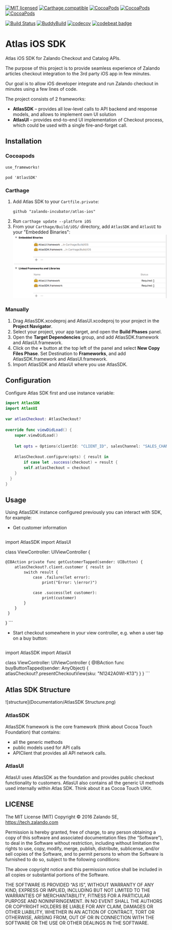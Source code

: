 [![MIT licensed](https://img.shields.io/badge/license-MIT-blue.svg)](https://raw.githubusercontent.com/zalando-incubator/atlas-ios/master/LICENSE)
[![Carthage compatible](https://img.shields.io/badge/Carthage-compatible-4BC51D.svg?style=flat)](https://github.com/Carthage/Carthage)
[![CocoaPods](https://img.shields.io/cocoapods/v/AtlasSDK.svg?maxAge=3600)](http://cocoadocs.org/docsets/AtlasSDK)
[![CocoaPods](https://img.shields.io/cocoapods/p/AtlasSDK.svg?maxAge=3600)](http://cocoadocs.org/docsets/AtlasSDK)
[![CocoaPods](https://img.shields.io/cocoapods/at/AtlasSDK.svg?maxAge=3600)](http://cocoadocs.org/docsets/AtlasSDK)

[![Build Status](https://travis-ci.org/zalando-incubator/atlas-ios.svg?branch=master)](https://travis-ci.org/zalando-incubator/atlas-ios)
[![BuddyBuild](https://dashboard.buddybuild.com/api/statusImage?appID=57a305cb34a9450100595b71&branch=master&build=latest)](https://dashboard.buddybuild.com/apps/57a305cb34a9450100595b71/build/latest)
[![codecov](https://codecov.io/gh/zalando-incubator/atlas-ios/branch/master/graph/badge.svg)](https://codecov.io/gh/zalando-incubator/atlas-ios)
[![codebeat badge](https://codebeat.co/badges/85202868-c550-46c0-9423-f71467f0fabf)](https://codebeat.co/projects/github-com-zalando-incubator-atlas-ios)

# Atlas iOS SDK

Atlas iOS SDK for Zalando Checkout and Catalog APIs.

The purpose of this project is to provide seamless experience of Zalando
articles checkout integration to the 3rd party iOS app in few minutes.

Our goal is to allow iOS developer integrate and run Zalando checkout in
minutes using a few lines of code.

The project consists of 2 frameworks:

* __AtlasSDK__ – provides all low-level calls to API backend and response models,
and allows to implement own UI solution
* __AtlasUI__ – provides end-to-end UI implementation of Checkout process,
which could be used with a single fire-and-forget call.

## Installation

### Cocoapods

```
use_frameworks!

pod 'AtlasSDK'
```

### Carthage

1. Add Atlas SDK to your `Cartfile.private`:
	```
	github "zalando-incubator/atlas-ios"
	```
1. Run `carthage update --platform iOS`
1. From your `Carthage/Build/iOS/` directory, add `AtlasSDK` and `AtlasUI` to your "Embedded Binaries":
![Embedded Binaries](Documentation/installation/carthage-embed.png)

### Manually
1. Drag AtlasSDK.xcodeproj and AtlasUI.xcodeproj to your project in the __Project Navigator__.
1. Select your project, your app target, and open the __Build Phases__ panel.
1. Open the __Target Dependencies__ group, and add AtlasSDK.framework and AtlasUI.framework.
1. Click on the __+__ button at the top left of the panel and select __New Copy Files Phase__. Set Destination to __Frameworks__, and add AtlasSDK.framework and AtlasUI.framework.
1. Import AtlasSDK and AtlasUI where you use AtlasSDK.

## Configuration

Configure Atlas SDK first and use instance variable:

```swift
import AtlasSDK
import AtlasUI

var atlasCheckout: AtlasCheckout?

override func viewDidLoad() {
	super.viewDidLoad()

	let opts = Options(clientId: "CLIENT_ID", salesChannel: "SALES_CHANNEL")

	AtlasCheckout.configure(opts) { result in
		if case let .success(checkout) = result {
    	self.atlasCheckout = checkout
    }
  }
}
```

## Usage

Using AtlasSDK instance configured previously you can interact with SDK, for example:

* Get customer information

    ```swift
import AtlasSDK
import AtlasUI

 class ViewController: UIViewController {

    @IBAction private func getCustomerTapped(sender: UIButton) {
        atlasCheckout?.client.customer { result in
            switch result {
                case .failure(let error):
                    print("Error: \(error)")

                case .success(let customer):
                    print(customer)
            }
        }
     }
}
    ```

* Start checkout somewhere in your view controller, e.g. when a user tap on a buy button:

    ```swift
import AtlasSDK
import AtlasUI

 class ViewController: UIViewController {
	@IBAction func buyButtonTapped(sender: AnyObject) {
      atlasCheckout?.presentCheckoutView(sku: "N1242A0WI-K13")
	}
}
    ```

## Atlas SDK Structure

![structure](Documentation/AtlasSDK Structure.png)

### AtlasSDK

AtlasSDK framework is the core framework (think about Cocoa Touch Foundation) that contains:

* all the generic methods
* public models used for API calls
* APIClient that provides all API network calls.

### AtlasUI

AtlasUI uses AtlasSDK as the foundation and provides public checkout functionality to customers.
AtlasUI also contains all the generic UI methods used internally within Atlas SDK. Think about it as Cocoa Touch UIKit.


## LICENSE

The MIT License (MIT) Copyright © 2016 Zalando SE, https://tech.zalando.com

Permission is hereby granted, free of charge, to any person obtaining a copy of
this software and associated documentation files (the “Software”), to deal in
the Software without restriction, including without limitation the rights to
use, copy, modify, merge, publish, distribute, sublicense, and/or sell copies
of the Software, and to permit persons to whom the Software is furnished to do
so, subject to the following conditions:

The above copyright notice and this permission notice shall be included in all
copies or substantial portions of the Software.

THE SOFTWARE IS PROVIDED “AS IS”, WITHOUT WARRANTY OF ANY KIND, EXPRESS OR
IMPLIED, INCLUDING BUT NOT LIMITED TO THE WARRANTIES OF MERCHANTABILITY,
FITNESS FOR A PARTICULAR PURPOSE AND NONINFRINGEMENT. IN NO EVENT SHALL THE
AUTHORS OR COPYRIGHT HOLDERS BE LIABLE FOR ANY CLAIM, DAMAGES OR OTHER
LIABILITY, WHETHER IN AN ACTION OF CONTRACT, TORT OR OTHERWISE, ARISING FROM,
OUT OF OR IN CONNECTION WITH THE SOFTWARE OR THE USE OR OTHER DEALINGS IN THE
SOFTWARE.
